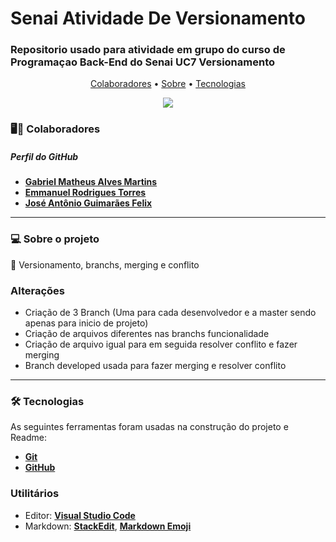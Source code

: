 # Senai Atividade De Versionamento
### Repositorio usado para atividade em grupo do curso de Programaçao Back-End do Senai UC7 Versionamento

<p align="center">
 <a href="#-colaboradores">Colaboradores</a> •
 <a href="#-sobre-o-projeto">Sobre</a> •
 <a href="#-tecnologias">Tecnologias</a>
</p>
 <div align="center">
    <img src="https://img.shields.io/badge/GitHub-100000?style=for-the-badge&logo=github&logoColor=white" target="_blank">
 </div>
 
### 🖥️:boy: Colaboradores
##### Perfil do GitHub
- **[Gabriel Matheus Alves Martins](https://github.com/omartins-zs/)**
- **[Emmanuel Rodrigues Torres](https://github.com/elavamosnos)**
- **[José Antônio Guimarães Felix](https://github.com/joseantoniogf)**
 ---
 
### 💻 Sobre o projeto

🚀 Versionamento, branchs, merging e conflito 

### Alterações

 - Criação de 3 Branch (Uma para cada desenvolvedor e a master sendo apenas para inicio de projeto)
 - Criação de arquivos diferentes nas branchs funcionalidade
 - Criação de arquivo igual para em seguida resolver conflito e fazer merging
 - Branch developed usada para fazer merging e resolver conflito

---
 
### 🛠 Tecnologias

As seguintes ferramentas foram usadas na construção do projeto e Readme:

- **[Git](https://git-scm.com/downloads)**
- **[GitHub](https://github.com/)**

### **Utilitários**

- Editor: **[Visual Studio Code](https://code.visualstudio.com/)**
- Markdown: **[StackEdit](https://stackedit.io/)**, **[Markdown Emoji](https://gist.github.com/rxaviers/7360908)**
